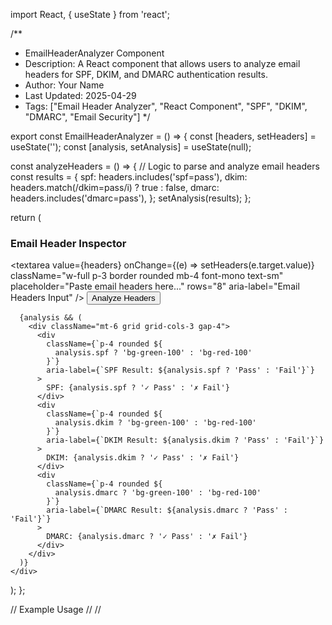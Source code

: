 import React, { useState } from 'react';

/**
 * EmailHeaderAnalyzer Component
 * Description: A React component that allows users to analyze email headers for SPF, DKIM, and DMARC authentication results.
 * Author: Your Name
 * Last Updated: 2025-04-29
 * Tags: ["Email Header Analyzer", "React Component", "SPF", "DKIM", "DMARC", "Email Security"]
 */

export const EmailHeaderAnalyzer = () => {
  const [headers, setHeaders] = useState('');
  const [analysis, setAnalysis] = useState(null);

  const analyzeHeaders = () => {
    // Logic to parse and analyze email headers
    const results = {
      spf: headers.includes('spf=pass'),
      dkim: headers.match(/dkim=pass/i) ? true : false,
      dmarc: headers.includes('dmarc=pass'),
    };
    setAnalysis(results);
  };

  return (
    <div className="bg-white p-6 rounded-lg shadow-sm mt-8">
      <h3 className="text-lg font-bold mb-4">Email Header Inspector</h3>
      <textarea
        value={headers}
        onChange={(e) => setHeaders(e.target.value)}
        className="w-full p-3 border rounded mb-4 font-mono text-sm"
        placeholder="Paste email headers here..."
        rows="8"
        aria-label="Email Headers Input" />
      <button
        onClick={analyzeHeaders}
        className="bg-blue-600 text-white px-4 py-2 rounded hover:bg-blue-700"
        aria-label="Analyze Email Headers"
      >
        Analyze Headers
      </button>

      {analysis && (
        <div className="mt-6 grid grid-cols-3 gap-4">
          <div
            className={`p-4 rounded ${
              analysis.spf ? 'bg-green-100' : 'bg-red-100'
            }`}
            aria-label={`SPF Result: ${analysis.spf ? 'Pass' : 'Fail'}`}
          >
            SPF: {analysis.spf ? '✓ Pass' : '✗ Fail'}
          </div>
          <div
            className={`p-4 rounded ${
              analysis.dkim ? 'bg-green-100' : 'bg-red-100'
            }`}
            aria-label={`DKIM Result: ${analysis.dkim ? 'Pass' : 'Fail'}`}
          >
            DKIM: {analysis.dkim ? '✓ Pass' : '✗ Fail'}
          </div>
          <div
            className={`p-4 rounded ${
              analysis.dmarc ? 'bg-green-100' : 'bg-red-100'
            }`}
            aria-label={`DMARC Result: ${analysis.dmarc ? 'Pass' : 'Fail'}`}
          >
            DMARC: {analysis.dmarc ? '✓ Pass' : '✗ Fail'}
          </div>
        </div>
      )}
    </div>
  );
};

// Example Usage
// <EmailHeaderAnalyzer>
// </EmailHeaderAnalyzer>



